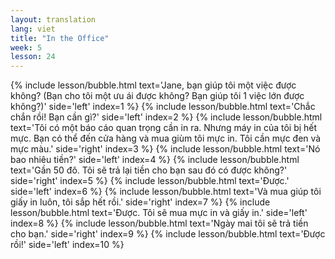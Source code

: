 ```yaml
---
layout: translation
lang: viet
title: "In the Office"
week: 5
lesson: 24
---
```


{% include lesson/bubble.html text='Jane, bạn giúp tôi một việc được không? (Bạn cho tôi một ưu ái được không? Bạn giúp tôi 1 việc lớn được không?)' side='left' index=1 %}
{% include lesson/bubble.html text='Chắc chắn rồi! Bạn cần gì?' side='left' index=2 %}
{% include lesson/bubble.html text='Tôi có một báo cáo quan trọng cần in ra. Nhưng máy in của tôi bị hết mực. Bạn có thể đến cửa hàng và mua giùm tôi mực in. Tôi cần mực đen và mực màu.' side='right' index=3 %}
{% include lesson/bubble.html text='Nó bao nhiêu tiền?' side='left' index=4 %}
{% include lesson/bubble.html text='Gần 50 đô. Tôi sẽ trả lại tiền cho bạn sau đó có được không?' side='right' index=5 %}
{% include lesson/bubble.html text='Được.' side='left' index=6 %}
{% include lesson/bubble.html text='Và mua giúp tôi giấy in luôn, tôi sắp hết rồi.' side='right' index=7 %}
{% include lesson/bubble.html text='Được. Tôi sẽ mua mực in và giấy in.' side='left' index=8 %}
{% include lesson/bubble.html text='Ngày mai tôi sẽ trả tiền cho bạn.' side='right' index=9 %}
{% include lesson/bubble.html text='Được rồi!' side='left' index=10 %}
